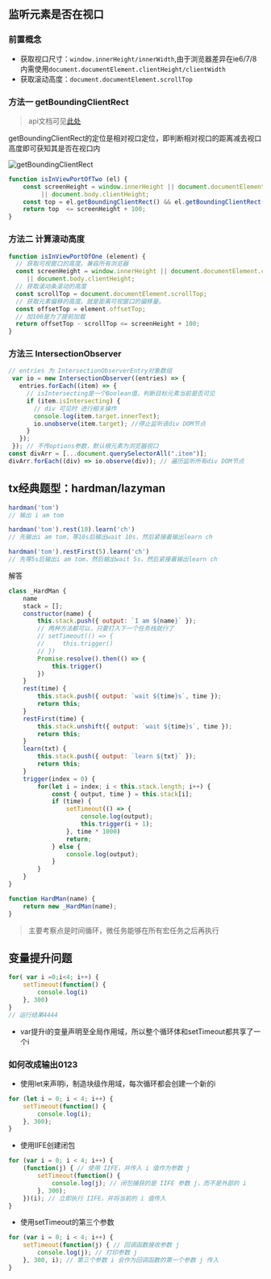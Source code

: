 ## 监听元素是否在视口

### 前置概念
- 获取视口尺寸：`window.innerHeight/innerWidth`,由于浏览器差异在ie6/7/8内需使用`document.documentElement.clientHeight/clientWidth`
- 获取滚动高度：`document.documentElement.scrollTop`

### 方法一 getBoundingClientRect
> api文档可见[此处](https://developer.mozilla.org/zh-CN/docs/Web/API/Element/getBoundingClientRect)


getBoundingClientRect的定位是相对视口定位，即判断相对视口的距离减去视口高度即可获知其是否在视口内

![getBoundingClientRect](https://imgcdn.somebodyelse.cn/blog-imgs/origin-js/element-box-diagram.png)
```javascript
function isInViewPortOfTwo (el) {
    const screenHeight = window.innerHeight || document.documentElement.clientHeight
    	 || document.body.clientHeight;
    const top = el.getBoundingClientRect() && el.getBoundingClientRect().top;
    return top  <= screenHeight + 100;
}

```

### 方法二 计算滚动高度

```javascript
function isInViewPortOfOne (element) {
  // 获取可视窗口的高度。兼容所有浏览器
  const screenHeight = window.innerHeight || document.documentElement.clientHeight
  	 || document.body.clientHeight;
  // 获取滚动条滚动的高度
  const scrollTop = document.documentElement.scrollTop;
  // 获取元素偏移的高度。就是距离可视窗口的偏移量。
  const offsetTop = element.offsetTop;
  // 加100是为了提前加载
  return offsetTop - scrollTop <= screenHeight + 100;
}

```

### 方法三 IntersectionObserver

```typescript
// entries 为 IntersectionObserverEntry对象数组
 var io = new IntersectionObserver((entries) => { 
   entries.forEach((item) => {
     // isIntersecting是一个Boolean值，判断目标元素当前是否可见
     if (item.isIntersecting) {
       // div 可见时 进行相关操作
       console.log(item.target.innerText);
       io.unobserve(item.target); //停止监听该div DOM节点
     }
   });
 }); // 不传options参数，默认根元素为浏览器视口
const divArr = [...document.querySelectorAll(".item")];
divArr.forEach((div) => io.observe(div)); // 遍历监听所有div DOM节点
```

## tx经典题型：hardman/lazyman
```javascript
hardman('tom')
// 输出 i am tom

hardman('tom').rest(10).learn('ch')
// 先输出i am tom，等10s后输出wait 10s，然后紧接着输出learn ch

hardman('tom').restFirst(5).learn('ch')
// 先等5s后输出i am tom，然后输出wait 5s，然后紧接着输出learn ch
```

解答
```js
class _HardMan {
    name
    stack = [];
    constructor(name) {
        this.stack.push({ output: `I am ${name}` });
        // 两种方法都可以，只要打入下一个任务栈就行了
        // setTimeout(() => {
        //     this.trigger()
        // })
        Promise.resolve().then(() => {
            this.trigger()
        })
    }
    rest(time) {
        this.stack.push({ output: `wait ${time}s`, time });
        return this;
    }
    restFirst(time) {
        this.stack.unshift({ output: `wait ${time}s`, time });
        return this;
    }
    learn(txt) {
        this.stack.push({ output: `learn ${txt}` });
        return this;
    }
    trigger(index = 0) {
        for(let i = index; i < this.stack.length; i++) {
            const { output, time } = this.stack[i];
            if (time) {
                setTimeout(() => {
                    console.log(output);
                    this.trigger(i + 1);
                }, time * 1000)
                return;
            } else {
                console.log(output);
            }
        }
    }
}

function HardMan(name) {
    return new _HardMan(name);
}
```
> 主要考察点是时间循环，微任务能够在所有宏任务之后再执行


## 变量提升问题
```js
for( var i =0;i<4; i++) {
    setTimeout(function() {
        console.log(i)
    }, 300)
}
// 运行结果4444
```
- var提升i的变量声明至全局作用域，所以整个循环体和setTimeout都共享了一个i
### 如何改成输出0123
- 使用let来声明i，制造块级作用域，每次循环都会创建一个新的i
```js
for (let i = 0; i < 4; i++) {
    setTimeout(function() {
        console.log(i);
    }, 300);
}
```
- 使用IIFE创建闭包
```js
for (var i = 0; i < 4; i++) {
    (function(j) { // 使用 IIFE，并传入 i 值作为参数 j
        setTimeout(function() {
            console.log(j); // 闭包捕获的是 IIFE 参数 j，而不是外部的 i
        }, 300);
    })(i); // 立即执行 IIFE，并将当前的 i 值传入
}
```
- 使用setTimeout的第三个参数
```js
for (var i = 0; i < 4; i++) {
    setTimeout(function(j) { // 回调函数接收参数 j
        console.log(j); // 打印参数 j
    }, 300, i); // 第三个参数 i 会作为回调函数的第一个参数 j 传入
}
```